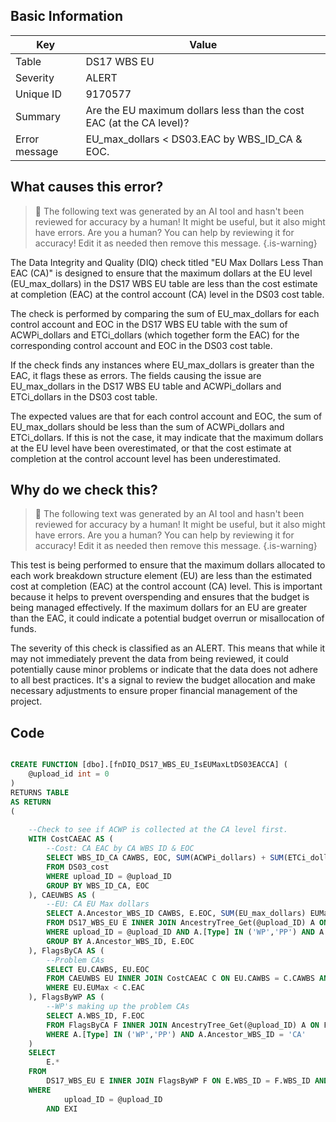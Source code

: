 ## Basic Information
| Key         | Value          |
|-------------|----------------|
| Table       | DS17 WBS EU |
| Severity    | ALERT |
| Unique ID   | 9170577   |
| Summary     | Are the EU maximum dollars less than the cost EAC (at the CA level)? |
| Error message | EU_max_dollars < DS03.EAC by WBS_ID_CA & EOC. |

## What causes this error?

> :robot: The following text was generated by an AI tool and hasn't been reviewed for accuracy by a human! It might be useful, but it also might have errors. Are you a human? You can help by reviewing it for accuracy! Edit it as needed then remove this message.
{.is-warning}

The Data Integrity and Quality (DIQ) check titled "EU Max Dollars Less Than EAC (CA)" is designed to ensure that the maximum dollars at the EU level (EU_max_dollars) in the DS17 WBS EU table are less than the cost estimate at completion (EAC) at the control account (CA) level in the DS03 cost table. 

The check is performed by comparing the sum of EU_max_dollars for each control account and EOC in the DS17 WBS EU table with the sum of ACWPi_dollars and ETCi_dollars (which together form the EAC) for the corresponding control account and EOC in the DS03 cost table. 

If the check finds any instances where EU_max_dollars is greater than the EAC, it flags these as errors. The fields causing the issue are EU_max_dollars in the DS17 WBS EU table and ACWPi_dollars and ETCi_dollars in the DS03 cost table. 

The expected values are that for each control account and EOC, the sum of EU_max_dollars should be less than the sum of ACWPi_dollars and ETCi_dollars. If this is not the case, it may indicate that the maximum dollars at the EU level have been overestimated, or that the cost estimate at completion at the control account level has been underestimated.
## Why do we check this?

> :robot: The following text was generated by an AI tool and hasn't been reviewed for accuracy by a human! It might be useful, but it also might have errors. Are you a human? You can help by reviewing it for accuracy! Edit it as needed then remove this message.
{.is-warning}

This test is being performed to ensure that the maximum dollars allocated to each work breakdown structure element (EU) are less than the estimated cost at completion (EAC) at the control account (CA) level. This is important because it helps to prevent overspending and ensures that the budget is being managed effectively. If the maximum dollars for an EU are greater than the EAC, it could indicate a potential budget overrun or misallocation of funds.

The severity of this check is classified as an ALERT. This means that while it may not immediately prevent the data from being reviewed, it could potentially cause minor problems or indicate that the data does not adhere to all best practices. It's a signal to review the budget allocation and make necessary adjustments to ensure proper financial management of the project.
## Code

```sql

CREATE FUNCTION [dbo].[fnDIQ_DS17_WBS_EU_IsEUMaxLtDS03EACCA] (
    @upload_id int = 0
)
RETURNS TABLE
AS RETURN
(
	
	--Check to see if ACWP is collected at the CA level first.
    WITH CostCAEAC AS (
        --Cost: CA EAC by CA WBS ID & EOC
        SELECT WBS_ID_CA CAWBS, EOC, SUM(ACWPi_dollars) + SUM(ETCi_dollars) EAC
        FROM DS03_cost
        WHERE upload_ID = @upload_ID
        GROUP BY WBS_ID_CA, EOC
    ), CAEUWBS AS (
        --EU: CA EU Max dollars
        SELECT A.Ancestor_WBS_ID CAWBS, E.EOC, SUM(EU_max_dollars) EUMax
        FROM DS17_WBS_EU E INNER JOIN AncestryTree_Get(@upload_ID) A ON E.WBS_ID = A.WBS_ID
        WHERE upload_ID = @upload_ID AND A.[Type] IN ('WP','PP') AND A.Ancestor_WBS_ID = 'CA'
        GROUP BY A.Ancestor_WBS_ID, E.EOC
    ), FlagsByCA AS (
        --Problem CAs
        SELECT EU.CAWBS, EU.EOC
        FROM CAEUWBS EU INNER JOIN CostCAEAC C ON EU.CAWBS = C.CAWBS AND EU.EOC = C.EOC
        WHERE EU.EUMax < C.EAC
    ), FlagsByWP AS (
        --WP's making up the problem CAs
        SELECT A.WBS_ID, F.EOC
        FROM FlagsByCA F INNER JOIN AncestryTree_Get(@upload_ID) A ON F.CAWBS = A.Ancestor_WBS_ID
        WHERE A.[Type] IN ('WP','PP') AND A.Ancestor_WBS_ID = 'CA'
    )
    SELECT 
        E.*
    FROM 
        DS17_WBS_EU E INNER JOIN FlagsByWP F ON E.WBS_ID = F.WBS_ID AND E.EOC = F.EOC
    WHERE 
        	upload_ID = @upload_ID
        AND EXI
```

